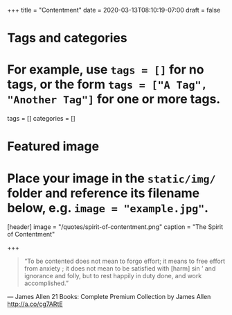 +++
title = "Contentment"
date = 2020-03-13T08:10:19-07:00
draft = false

# Tags and categories
# For example, use `tags = []` for no tags, or the form `tags = ["A Tag", "Another Tag"]` for one or more tags.
tags = []
categories = []

# Featured image
# Place your image in the `static/img/` folder and reference its filename below, e.g. `image = "example.jpg"`.
[header]
image = "/quotes/spirit-of-contentment.png"
caption = "The Spirit of Contentment"

+++

> “To be contented does not mean to forgo effort; it means to free effort from anxiety ; it does not mean to be satisfied with [harm] sin ’ and ignorance and folly, but to rest happily in duty done, and work accomplished.”

— James Allen 21 Books: Complete Premium Collection by James Allen
http://a.co/cg7ARtE